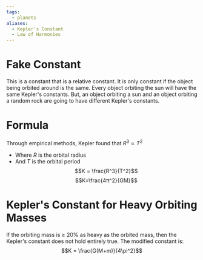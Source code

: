 ```yaml
---
tags:
  - planets
aliases:
  - Kepler's Constant
  - Law of Harmonies
---
```

# Fake Constant
This is a constant that is a relative constant.
It is only constant if the object being orbited around is the same.
Every object orbiting the sun will have the same Kepler's constants.
But, an object orbiting a sun and an object orbiting a random rock are going to have different Kepler's constants.
# Formula
Through empirical methods,
Kepler found that $R^3 \propto T^2$
- Where $R$ is the orbital radius
- And $T$ is the orbital period
$$K = \frac{R^3}{T^2}$$
$$K=\frac{4π^2}{GM}$$
# Kepler's Constant for Heavy Orbiting Masses
If the orbiting mass is $\geq$ 20% as heavy as the orbited mass, then the Kepler's constant does not hold entirely true. The modified constant is:
$$K = \frac{G(M+m)}{4\pi^2}$$
